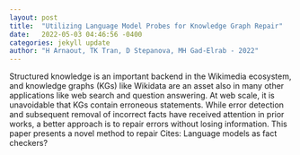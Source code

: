 ```yaml
---
layout: post
title:  "Utilizing Language Model Probes for Knowledge Graph Repair"
date:   2022-05-03 04:46:56 -0400
categories: jekyll update
author: "H Arnaout, TK Tran, D Stepanova, MH Gad-Elrab - 2022"
---
```

Structured knowledge is an important backend in the Wikimedia ecosystem, and knowledge graphs (KGs) like Wikidata are an asset also in many other applications like web search and question answering. At web scale, it is unavoidable that KGs contain erroneous statements. While error detection and subsequent removal of incorrect facts have received attention in prior works, a better approach is to repair errors without losing information. This paper presents a novel method to repair Cites: Language models as fact checkers?